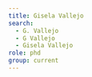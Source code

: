 ```yaml
---
title: Gisela Vallejo
search:
  - G. Vallejo
  - G Vallejo
  - Gisela Vallejo
role: phd
group: current
---
```



